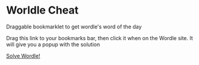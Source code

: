 # Worldle Cheat

Draggable bookmarklet to get wordle's word of the day

Drag this link to your bookmarks bar, then click it when on the Wordle site. It will give you a popup with the solution

[Solve Wordle!](javascript:window.alert%28JSON.parse%28window.localStorage.getItem%28"nyt-wordle-state"%29%29.solution%29)
